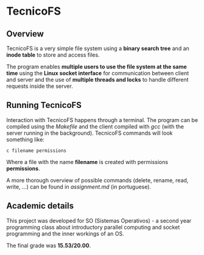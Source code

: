 # TecnicoFS

## Overview
TecnicoFS is a very simple file system using a **binary search tree** and an **inode table** to store and access files.

The program enables **multiple users to use the file system at the same time** using the **Linux socket interface** for communication between client and server and the use of **multiple threads and locks** to handle different requests inside the server.


## Running TecnicoFS
Interaction with TecnicoFS happens through a terminal. The program can be compiled using the *Makefile* and the client compiled with *gcc* (with the server running in the background). TecnicoFS commands will look something like:

```console
c filename permissions
```

Where a file with the name **filename** is created with permissions **permissions**.

A more thorough overview of possible commands (delete, rename, read, write, ...) can be found in *assignment.md* (in portuguese).


## Academic details
This project was developed for SO (Sistemas Operativos) - a second year programming class about introductory parallel computing and socket programming and the inner workings of an OS.

The final grade was **15.53/20.00**.
